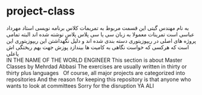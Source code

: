 # project-class
به نام مهندس گیتی 
این قسمت مربوط به تمریمات کلاس برنامه نویسی استاد مهرداد عباسی است
تمرینات معمولا به زبان سی یا سی پلاس پلاس  نوشته شده اند
 البته تمامی پروژه های اصلی در ریپوزیتوری دسته بندی شده اند
و دلیل نگهداشتن این ریپوزیتوری این است که هرکسی که خواست نگاهی به کامیت ها بیندازد
پوزش جهت بهم ریختگی اش
یاعلی
<br>
IN THE NAME OF THE WORLD ENGINEER
This section is about Master Classes by Mehrdad Abbasi
The exercises are usually written in thirty or thirty plus languages
  Of course, all major projects are categorized into repositories
And the reason for keeping this repository is that anyone who wants to look at committees
Sorry for the disruption
YA ALI
